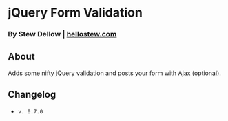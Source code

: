 # jQuery Form Validation
### By Stew Dellow | [hellostew.com](http://hellostew.com/ "Creative Web Developer")

## About
Adds some nifty jQuery validation and posts your form with Ajax (optional).

## Changelog
*  `v. 0.7.0`
